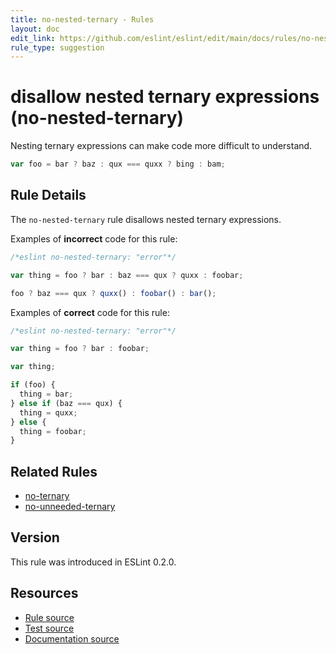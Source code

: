 ```yaml
---
title: no-nested-ternary - Rules
layout: doc
edit_link: https://github.com/eslint/eslint/edit/main/docs/rules/no-nested-ternary.md
rule_type: suggestion
---
```

<!-- Note: No pull requests accepted for this file. See README.md in the root directory for details. -->

# disallow nested ternary expressions (no-nested-ternary)

Nesting ternary expressions can make code more difficult to understand.

```js
var foo = bar ? baz : qux === quxx ? bing : bam;
```

## Rule Details

The `no-nested-ternary` rule disallows nested ternary expressions.

Examples of **incorrect** code for this rule:

```js
/*eslint no-nested-ternary: "error"*/

var thing = foo ? bar : baz === qux ? quxx : foobar;

foo ? baz === qux ? quxx() : foobar() : bar();
```

Examples of **correct** code for this rule:

```js
/*eslint no-nested-ternary: "error"*/

var thing = foo ? bar : foobar;

var thing;

if (foo) {
  thing = bar;
} else if (baz === qux) {
  thing = quxx;
} else {
  thing = foobar;
}
```

## Related Rules

* [no-ternary](no-ternary)
* [no-unneeded-ternary](no-unneeded-ternary)

## Version

This rule was introduced in ESLint 0.2.0.

## Resources

* [Rule source](https://github.com/eslint/eslint/tree/HEAD/lib/rules/no-nested-ternary.js)
* [Test source](https://github.com/eslint/eslint/tree/HEAD/tests/lib/rules/no-nested-ternary.js)
* [Documentation source](https://github.com/eslint/eslint/tree/HEAD/docs/rules/no-nested-ternary.md)
